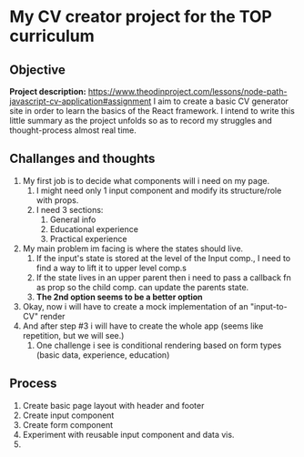 # My CV creator project for the TOP curriculum

## Objective
**Project description:** https://www.theodinproject.com/lessons/node-path-javascript-cv-application#assignment
I aim to create a basic CV generator site in order to learn the basics of the React framework.
I intend to write this little summary as the project unfolds so as to record my struggles and thought-process almost real time.

## Challanges and thoughts
1. My first job is to decide what components will i need on my page.
   1. I might need only 1 input component and modify its structure/role with props. 
   2. I need 3 sections:
      1. General info
      2. Educational experience
      3. Practical experience
2. My main problem im facing is where the states should live.
   1. If the input's state is stored at the level of the Input comp., I need to find a way to lift it to upper level comp.s
   2. If the state lives in an upper parent then i need to pass a callback fn as prop so the child comp. can update the parents state.
   3. **The 2nd option seems to be a better option**
3. Okay, now i will have to create a mock implementation of an "input-to-CV" render
4. And after step #3 i will have to create the whole app (seems like repetition, but we will see.)
   1. One challenge i see is conditional rendering based on form types (basic data, experience, education)
## Process
1. Create basic page layout with header and footer
2. Create input component
3. Create form component
4. Experiment with reusable input component and data vis.
5. 